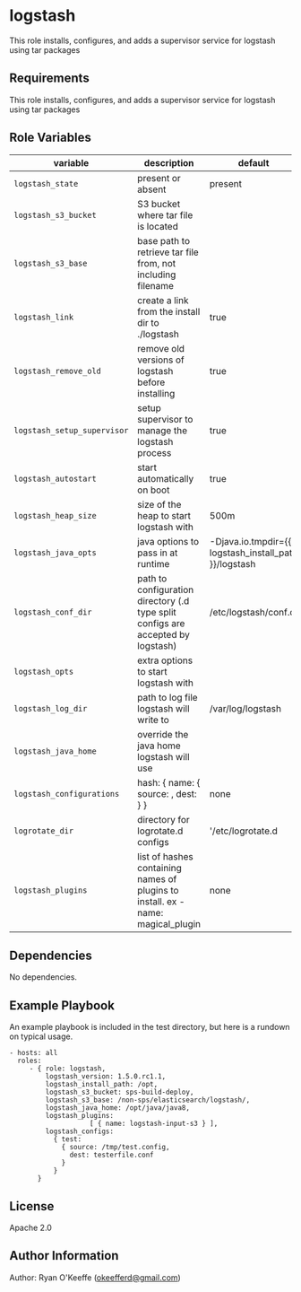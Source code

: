 logstash
=========

This role installs, configures, and adds a supervisor service for logstash using tar packages

Requirements
------------

This role installs, configures, and adds a supervisor service for logstash using tar packages

Role Variables
--------------
| variable | description | default | mandatory
|----------|-------------|---------|----------
| `logstash_state` | present or absent | present |
| `logstash_s3_bucket` | S3 bucket where tar file is located | | yes
| `logstash_s3_base` | base path to retrieve tar file from, not including filename | | yes
| `logstash_link` | create a link from the install dir to ./logstash | true |
| `logstash_remove_old` | remove old versions of logstash before installing | true |
| `logstash_setup_supervisor` | setup supervisor to manage the logstash process | true |
| `logstash_autostart` | start automatically on boot | true |
| `logstash_heap_size` | size of the heap to start logstash with | 500m |
| `logstash_java_opts` | java options to pass in at runtime | -Djava.io.tmpdir={{ logstash_install_path }}/logstash |
| `logstash_conf_dir` | path to configuration directory (.d type split configs are accepted by logstash) | /etc/logstash/conf.d |
| `logstash_opts` | extra options to start logstash with |  | no
| `logstash_log_dir` | path to log file logstash will write to | /var/log/logstash |
| `logstash_java_home` | override the java home logstash will use |  | no
| `logstash_configurations` | hash: { name: { source: <path>, dest: <filename> } } | none | no
| `logrotate_dir` | directory for logrotate.d configs | '/etc/logrotate.d | no
| `logstash_plugins` | list of hashes containing names of plugins to install. ex - name: magical_plugin | none | no

Dependencies
------------

No dependencies.

Example Playbook
----------------

An example playbook is included in the test directory, but here is a rundown on typical usage.

    - hosts: all
      roles:
         - { role: logstash,
             logstash_version: 1.5.0.rc1.1,
             logstash_install_path: /opt,
             logstash_s3_bucket: sps-build-deploy,
             logstash_s3_base: /non-sps/elasticsearch/logstash/,
             logstash_java_home: /opt/java/java8,
             logstash_plugins:
                        [ { name: logstash-input-s3 } ],
             logstash_configs:
               { test:
                 { source: /tmp/test.config,
                   dest: testerfile.conf
                 }
               }
           }

License
-------

Apache 2.0

Author Information
------------------

Author: Ryan O'Keeffe (okeefferd@gmail.com)

